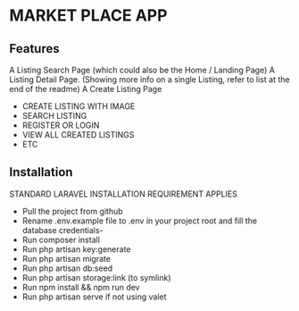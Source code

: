 # MARKET PLACE APP

## Features

A Listing Search Page (which could also be the Home / Landing Page)
A Listing Detail Page. (Showing more info on a single Listing, refer to list at the end of the readme)
A Create Listing Page


- CREATE LISTING WITH IMAGE
- SEARCH LISTING
- REGISTER OR LOGIN
- VIEW ALL CREATED LISTINGS
- ETC

## Installation

STANDARD LARAVEL INSTALLATION REQUIREMENT APPLIES

- Pull the project from github
- Rename .env.example file to .env in your project root and fill the database credentials-
- Run composer install
- Run php artisan key:generate
- Run php artisan migrate
- Run php artisan db:seed
- Run php artisan storage:link (to symlink)
- Run npm install && npm run dev
- Run php artisan serve if not using valet
